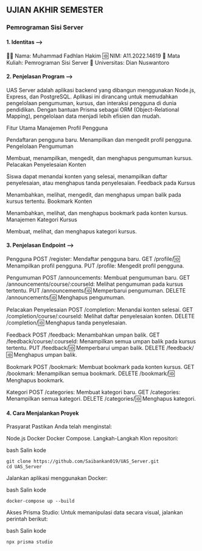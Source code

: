 ## UJIAN AKHIR SEMESTER
### Pemrograman Sisi Server
#### 1. Identitas -->
🧑‍💻 Nama: Muhammad Fadhlan Hakim
🆔 NIM: A11.2022.14619
📘 Mata Kuliah: Pemrograman Sisi Server
🏫 Universitas: Dian Nuswantoro

#### 2. Penjelasan Program -->
UAS Server adalah aplikasi backend yang dibangun menggunakan Node.js, Express, dan PostgreSQL. Aplikasi ini dirancang untuk memudahkan pengelolaan pengumuman, kursus, dan interaksi pengguna di dunia pendidikan. Dengan bantuan Prisma sebagai ORM (Object-Relational Mapping), pengelolaan data menjadi lebih efisien dan mudah.

Fitur Utama
Manajemen Profil Pengguna

Pendaftaran pengguna baru.
Menampilkan dan mengedit profil pengguna.
Pengelolaan Pengumuman

Membuat, menampilkan, mengedit, dan menghapus pengumuman kursus.
Pelacakan Penyelesaian Konten

Siswa dapat menandai konten yang selesai, menampilkan daftar penyelesaian, atau menghapus tanda penyelesaian.
Feedback pada Kursus

Menambahkan, melihat, mengedit, dan menghapus umpan balik pada kursus tertentu.
Bookmark Konten

Menambahkan, melihat, dan menghapus bookmark pada konten kursus.
Manajemen Kategori Kursus

Membuat, melihat, dan menghapus kategori kursus.

#### 3. Penjelasan Endpoint -->

Pengguna
POST /register: Mendaftar pengguna baru.
GET /profile/:id: Menampilkan profil pengguna.
PUT /profile: Mengedit profil pengguna.

Pengumuman
POST /announcements: Membuat pengumuman baru.
GET /announcements/course/:courseId: Melihat pengumuman pada kursus tertentu.
PUT /announcements/:id: Memperbarui pengumuman.
DELETE /announcements/:id: Menghapus pengumuman.

Pelacakan Penyelesaian
POST /completion: Menandai konten selesai.
GET /completion/course/:courseId: Melihat daftar penyelesaian konten.
DELETE /completion/:id: Menghapus tanda penyelesaian.

Feedback
POST /feedback: Menambahkan umpan balik.
GET /feedback/course/:courseId: Menampilkan semua umpan balik pada kursus tertentu.
PUT /feedback/:id: Memperbarui umpan balik.
DELETE /feedback/:id: Menghapus umpan balik.

Bookmark
POST /bookmark: Membuat bookmark pada konten kursus.
GET /bookmark: Menampilkan semua bookmark.
DELETE /bookmark/:id: Menghapus bookmark.

Kategori
POST /categories: Membuat kategori baru.
GET /categories: Menampilkan semua kategori.
DELETE /categories/:id: Menghapus kategori.

#### 4. Cara Menjalankan Proyek
Prasyarat
Pastikan Anda telah menginstal:

Node.js
Docker
Docker Compose.
Langkah-Langkah
Klon repositori:

bash
Salin kode
```
git clone https://github.com/Saibankan019/UAS_Server.git
cd UAS_Server
```
Jalankan aplikasi menggunakan Docker:

bash
Salin kode
```
docker-compose up --build
```

Akses Prisma Studio:
Untuk memanipulasi data secara visual, jalankan perintah berikut:

bash
Salin kode
```
npx prisma studio
```
